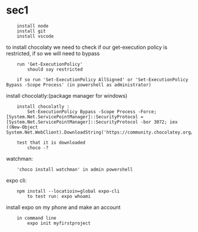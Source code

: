 # sec1 

        install node
        install git
        install vscode

to install chocolaty we need to check if our get-execution policy is restricted, if so we will need to bypass

        run 'Get-ExecutionPolicy'
            should say restricted

        if so run 'Set-ExecutionPolicy AllSigned' or 'Set-ExecutionPolicy Bypass -Scope Process' (in powershell as administrator)

install chocolatly:(package manager for windows) 

        install chocolatly : 
            Set-ExecutionPolicy Bypass -Scope Process -Force; [System.Net.ServicePointManager]::SecurityProtocol = [System.Net.ServicePointManager]::SecurityProtocol -bor 3072; iex ((New-Object System.Net.WebClient).DownloadString('https://community.chocolatey.org/install.ps1'))

        test that it is downloaded
            choco -?

watchman:

        'choco install watchman' in admin powershell

expo cli:

        npm install --locatioin=global expo-cli
            to test run: expo whoami

install expo on my phone and make an account

        in command line
            expo init myfirstproject